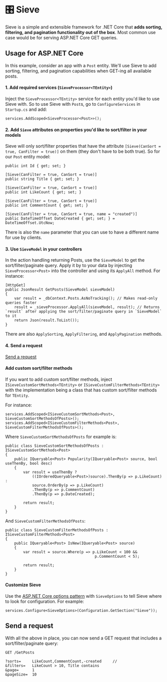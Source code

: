 # 🎛️ Sieve
Sieve is a simple and extensible framework for .NET Core that **adds sorting, filtering, and pagination functionality out of the box**. 
Most common use case would be for serving ASP.NET Core GET queries.

## Usage for ASP.NET Core

In this example, consider an app with a `Post` entity. 
We'll use Sieve to add sorting, filtering, and pagination capabilities when GET-ing all available posts.

#### 1. Add required services (`SieveProcessor<TEntity>`)

Inject the `SieveProcessor<TEntity>` service for each entity you'd like to use Sieve with.
So to use Sieve with `Post`s, go to `ConfigureServices` in `Startup.cs` and add:
```
services.AddScoped<SieveProcessor<Post>>();
```

#### 2. Add `Sieve` attributes on properties you'd like to sort/filter in your models

Sieve will only sort/filter properties that have the attribute `[Sieve(CanSort = true, CanFilter = true)]` on them (they don't have to be both true).
So for our `Post` entity model:
```
public int Id { get; set; }

[Sieve(CanFilter = true, CanSort = true)]
public string Title { get; set; }

[Sieve(CanFilter = true, CanSort = true)]
public int LikeCount { get; set; }

[Sieve(CanFilter = true, CanSort = true)]
public int CommentCount { get; set; }

[Sieve(CanFilter = true, CanSort = true, name = "created")]
public DateTimeOffset DateCreated { get; set; } = DateTimeOffset.UtcNow;

```
There is also the `name` parameter that you can use to have a different name for use by clients.

#### 3. Use `SieveModel` in your controllers

In the action handling returning Posts, use the `SieveModel` to get the sort/filter/paginate query. 
Apply it by to your data by injecting `SieveProcessor<Post>` into the controller and using its `ApplyAll` method.
For instance: 
```
[HttpGet]
public JsonResult GetPosts(SieveModel sieveModel) 
{
    var result = _dbContext.Posts.AsNoTracking(); // Makes read-only queries faster
    result = _sieveProcessor.ApplyAll(sieveModel, result); // Returns `result` after applying the sort/filter/paginate query in `SieveModel` to it
    return Json(result.ToList());
}
```
There are also `ApplySorting`, `ApplyFiltering`, and `ApplyPagination` methods.

#### 4. Send a request

[Send a request](#Send%20a%20request)

#### Add custom sort/filter methods

If you want to add custom sort/filter methods, inject `ISieveCustomSortMethods<TEntity>` or `ISieveCustomFilterMethods<TEntity>` with the implementation being a class that has custom sort/filter methods for `TEntity`.

For instance:
```
services.AddScoped<ISieveCustomSortMethods<Post>, SieveCustomSortMethodsOfPosts>();
services.AddScoped<ISieveCustomFilterMethods<Post>, SieveCustomFilterMethodsOfPosts>();
```
Where `SieveCustomSortMethodsOfPosts` for example is:
```
public class SieveCustomSortMethodsOfPosts : ISieveCustomSortMethods<Post>
{
    public IQueryable<Post> Popularity(IQueryable<Post> source, bool useThenBy, bool desc)
    {
        var result = useThenBy ?
            ((IOrderedQueryable<Post>)source).ThenBy(p => p.LikeCount) :
            source.OrderBy(p => p.LikeCount)
            .ThenBy(p => p.CommentCount)
            .ThenBy(p => p.DateCreated);

        return result;
    }
}
```
And `SieveCustomFilterMethodsOfPosts`:
```
public class SieveCustomFilterMethodsOfPosts : ISieveCustomFilterMethods<Post>
{
    public IQueryable<Post> IsNew(IQueryable<Post> source)
    {
        var result = source.Where(p => p.LikeCount < 100 &&
                                        p.CommentCount < 5);

        return result;
    }
}
```

#### Customize Sieve
Use the [ASP.NET Core options pattern](https://docs.microsoft.com/en-us/aspnet/core/fundamentals/configuration/options) with `SieveOptions` to tell Sieve where to look for configuration. For example:
```
services.Configure<SieveOptions>(Configuration.GetSection("Sieve"));
```

## Send a request

With all the above in place, you can now send a GET request that includes a sort/filter/paginate query:
```
GET /GetPosts

?sorts=     LikeCount,CommentCount,-created     // 
&filters=   LikeCount > 10, Title contains 
&page=      1
&pageSize=  10

```



